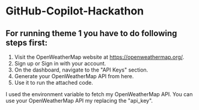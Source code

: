 # GitHub-Copilot-Hackathon

## For running theme 1 you have to do following steps first:
1. Visit the OpenWeatherMap website at https://openweathermap.org/.
2. Sign up or Sign in with your account.
3. On the dashboard, navigate to the "API Keys" section.
4. Generate your OpenWeatherMap API from here.
5. Use it to run the attached code.

I used the environment variable to fetch my OpenWeatherMap API. You can use your OpenWeatherMap API my replacing the "api_key".
